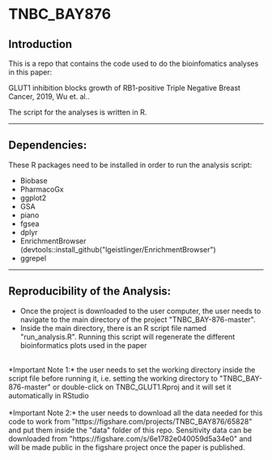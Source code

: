 # TNBC_BAY876

## Introduction
This is a repo that contains the code used to do the bioinfomatics analyses in this paper:

GLUT1 inhibition blocks growth of RB1-positive Triple Negative Breast Cancer, 2019, Wu et. al..

The script for the analyses is written in R.


----

## Dependencies:
These R packages need to be installed in order to run the analysis script:
- Biobase
- PharmacoGx
- ggplot2
- GSA
- piano
- fgsea
- dplyr
- EnrichmentBrowser (devtools::install_github("lgeistlinger/EnrichmentBrowser")
- ggrepel


----
## Reproducibility of the Analysis:
- Once the project is downloaded to the user computer, the user needs to navigate to the main directory of the project "TNBC_BAY-876-master".
- Inside the main directory, there is an R script file named "run_analysis.R". Running this script will regenerate the different bioinformatics plots used in the paper

<br>
*Important Note 1:* the user needs to set the working directory inside the script file before running it, i.e. setting the working directory to "TNBC_BAY-876-master" or double-click on TNBC_GLUT1.Rproj and it will set it automatically in RStudio
<br>
<br>
*Important Note 2:* the user needs to download all the data needed for this code to work from "https://figshare.com/projects/TNBC_BAY876/65828" and put them inside the "data" folder of this repo. Sensitivity data can be downloaded from "https://figshare.com/s/6e1782e040059d5a34e0" and will be made public in the figshare project once the paper is published.



